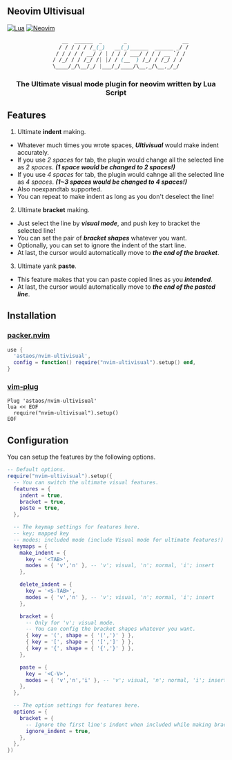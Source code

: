 ## Neovim Ultivisual

[![Lua](https://img.shields.io/badge/Lua-blue.svg?style=for-the-badge&logo=lua)](http://www.lua.org)
[![Neovim](https://img.shields.io/badge/Neovim-green.svg?style=for-the-badge&logo=neovim)](https://neovim.io)

<div align='center'>

```css
      __  ______  _       _                  __
     / / / / / /_(_)   __(_)______  ______ _/ /
   / / / / / __/ / | / / / ___/ / / / __ `/ /
 / /_/ / / /_/ /| |/ / (__  ) /_/ / /_/ / /
\____/_/\__/_/ |___/_/____/\__,_/\__,_/_/
```

### The Ultimate visual mode plugin for neovim written by Lua Script

</div>

## Features

1. Ultimate **indent** making.
  - Whatever much times you wrote spaces, ***Ultivisual*** would make indent accurately.
  - If you use *2 spaces* for tab, the plugin would change all the selected line as *2 spaces*. ***(1 space would be changed to 2 spaces!)***
  - If you use *4 spaces* for tab, the plugin would cahnge all the selected line as *4 spaces*. ***(1~3 spaces would be changed to 4 spaces!)***
  - Also noexpandtab supported.
  - You can repeat to make indent as long as you don't deselect the line!

2. Ultimate **bracket** making.
  - Just select the line by ***visual mode***, and push key to bracket the selected line!
  - You can set the pair of ***bracket shapes*** whatever you want.
  - Optionally, you can set to ignore the indent of the start line.
  - At last, the cursor would automatically move to ***the end of the bracket***.

3. Ultimate yank **paste**.
  - This feature makes that you can paste copied lines as you ***intended***.
  - At last, the cursor would automatically move to ***the end of the pasted line***.

## Installation

### [packer.nvim](https://github.com/wbthomason/packer.nvim)

```lua
use {
  'astaos/nvim-ultivisual',
  config = function() require("nvim-ultivisual").setup() end,
}
```

### [vim-plug](https://github.com/junegunn/vim-plug)

```vim
Plug 'astaos/nvim-ultivisual'
lua << EOF
  require("nvim-ultivisual").setup()
EOF
```

## Configuration

You can setup the features by the following options.

```lua
-- Default options.
require("nvim-ultivisual").setup({
  -- You can switch the ultimate visual features.
  features = {
    indent = true,
    bracket = true,
    paste = true,
  },

  -- The keymap settings for features here.
  -- key; mapped key
  -- modes; included mode (include Visual mode for ultimate features!)
  keymaps = {
    make_indent = {
      key = '<TAB>',
      modes = { 'v','n' }, -- 'v'; visual, 'n'; normal, 'i'; insert
    },

    delete_indent = {
      key = '<S-TAB>',
      modes = { 'v','n' }, -- 'v'; visual, 'n'; normal, 'i'; insert
    },

    bracket = {
      -- Only for 'v'; visual mode.
      -- You can config the bracket shapes whatever you want.
      { key = '(', shape = { '(',')' } },
      { key = '[', shape = { '[',']' } },
      { key = '{', shape = { '{','}' } },
    },

    paste = {
      key = '<C-V>',
      modes = { 'v','n','i' }, -- 'v'; visual, 'n'; normal, 'i'; insert
    },
  },

  -- The option settings for features here.
  options = {
    bracket = {
      -- Ignore the first line's indent when included while making bracket.
      ignore_indent = true,
    },
  },
})
```
